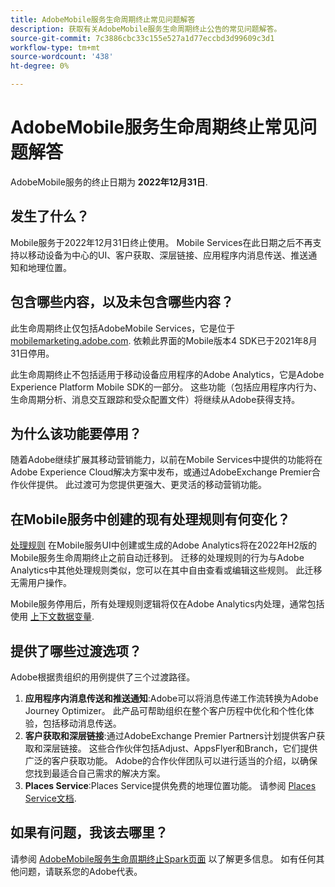 ```yaml
---
title: AdobeMobile服务生命周期终止常见问题解答
description: 获取有关AdobeMobile服务生命周期终止公告的常见问题解答。
source-git-commit: 7c3886cbc33c155e527a1d77eccbd3d99609c3d1
workflow-type: tm+mt
source-wordcount: '438'
ht-degree: 0%

---
```


# AdobeMobile服务生命周期终止常见问题解答

AdobeMobile服务的终止日期为 **2022年12月31日**.

## 发生了什么？

Mobile服务于2022年12月31日终止使用。 Mobile Services在此日期之后不再支持以移动设备为中心的UI、客户获取、深层链接、应用程序内消息传送、推送通知和地理位置。

## 包含哪些内容，以及未包含哪些内容？

此生命周期终止仅包括AdobeMobile Services，它是位于 [mobilemarketing.adobe.com](https://mobilemarketing.adobe.com). 依赖此界面的Mobile版本4 SDK已于2021年8月31日停用。

此生命周期终止不包括适用于移动设备应用程序的Adobe Analytics，它是Adobe Experience Platform Mobile SDK的一部分。 这些功能（包括应用程序内行为、生命周期分析、消息交互跟踪和受众配置文件）将继续从Adobe获得支持。

## 为什么该功能要停用？

随着Adobe继续扩展其移动营销能力，以前在Mobile Services中提供的功能将在Adobe Experience Cloud解决方案中发布，或通过AdobeExchange Premier合作伙伴提供。 此过渡可为您提供更强大、更灵活的移动营销功能。

## 在Mobile服务中创建的现有处理规则有何变化？

[处理规则](https://experienceleague.adobe.com/docs/analytics/admin/admin-tools/processing-rules/processing-rules.html) 在Mobile服务UI中创建或生成的Adobe Analytics将在2022年H2版的Mobile服务生命周期终止之前自动迁移到。 迁移的处理规则的行为与Adobe Analytics中其他处理规则类似，您可以在其中自由查看或编辑这些规则。 此迁移无需用户操作。

Mobile服务停用后，所有处理规则逻辑将仅在Adobe Analytics内处理，通常包括使用 [上下文数据变量](https://experienceleague.adobe.com/docs/analytics/implementation/vars/page-vars/contextdata.html?lang=en).

## 提供了哪些过渡选项？

Adobe根据贵组织的用例提供了三个过渡路径。

1. **应用程序内消息传送和推送通知**:Adobe可以将消息传递工作流转换为Adobe Journey Optimizer。 此产品可帮助组织在整个客户历程中优化和个性化体验，包括移动消息传送。
1. **客户获取和深层链接**:通过AdobeExchange Premier Partners计划提供客户获取和深层链接。 这些合作伙伴包括Adjust、AppsFlyer和Branch，它们提供广泛的客户获取功能。 Adobe的合作伙伴团队可以进行适当的介绍，以确保您找到最适合自己需求的解决方案。
1. **Places Service**:Places Service提供免费的地理位置功能。 请参阅 [Places Service文档](https://experienceleague.adobe.com/docs/places/using/home.html).

## 如果有问题，我该去哪里？

请参阅 [AdobeMobile服务生命周期终止Spark页面](https://spark.adobe.com/page/C6D30y09zaRpD/) 以了解更多信息。 如有任何其他问题，请联系您的Adobe代表。

